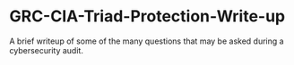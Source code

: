 # GRC-CIA-Triad-Protection-Write-up
A brief writeup of some of the many questions that may be asked during a cybersecurity audit.
